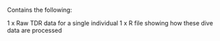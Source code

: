 Contains the following:

1 x Raw TDR data for a single individual
1 x R file showing how these dive data are processed 

